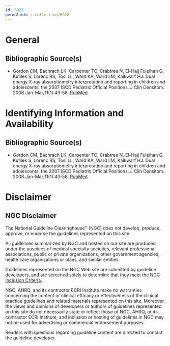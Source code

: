 ```yaml
---
id: 6922
permalink: /:collection/6922
---
```


# General

## Bibliographic Source(s)

- Gordon CM, Bachrach LK, Carpenter TO, Crabtree N, El-Hajj Fuleihan G, Kutilek S, Lorenc RS, Tosi LL, Ward KA, Ward LM, Kalkwarf HJ. Dual energy X-ray absorptiometry interpretation and reporting in children and adolescents: the 2007 ISCD Pediatric Official Positions. J Clin Densitom. 2008 Jan-Mar;11(1):43-58. [ PubMed ](http://www.ncbi.nlm.nih.gov/entrez/query.fcgi?cmd=Retrieve&db=pubmed&dopt=Abstract&list_uids=18442752)

# Identifying Information and Availability

## Bibliographic Source(s)

- Gordon CM, Bachrach LK, Carpenter TO, Crabtree N, El-Hajj Fuleihan G, Kutilek S, Lorenc RS, Tosi LL, Ward KA, Ward LM, Kalkwarf HJ. Dual energy X-ray absorptiometry interpretation and reporting in children and adolescents: the 2007 ISCD Pediatric Official Positions. J Clin Densitom. 2008 Jan-Mar;11(1):43-58. [ PubMed ](http://www.ncbi.nlm.nih.gov/entrez/query.fcgi?cmd=Retrieve&db=pubmed&dopt=Abstract&list_uids=18442752)

# Disclaimer

## NGC Disclaimer

The National Guideline Clearinghouse™ (NGC) does not develop, produce, approve, or endorse the guidelines represented on this site.

All guidelines summarized by NGC and hosted on our site are produced under the auspices of medical specialty societies, relevant professional associations, public or private organizations, other government agencies, health care organizations or plans, and similar entities.

Guidelines represented on the NGC Web site are submitted by guideline developers, and are screened solely to determine that they meet the [NGC Inclusion Criteria](/help-and-about/summaries/inclusion-criteria).

NGC, AHRQ, and its contractor ECRI Institute make no warranties concerning the content or clinical efficacy or effectiveness of the clinical practice guidelines and related materials represented on this site. Moreover, the views and opinions of developers or authors of guidelines represented on this site do not necessarily state or reflect those of NGC, AHRQ, or its contractor ECRI Institute, and inclusion or hosting of guidelines in NGC may not be used for advertising or commercial endorsement purposes.

Readers with questions regarding guideline content are directed to contact the guideline developer.

